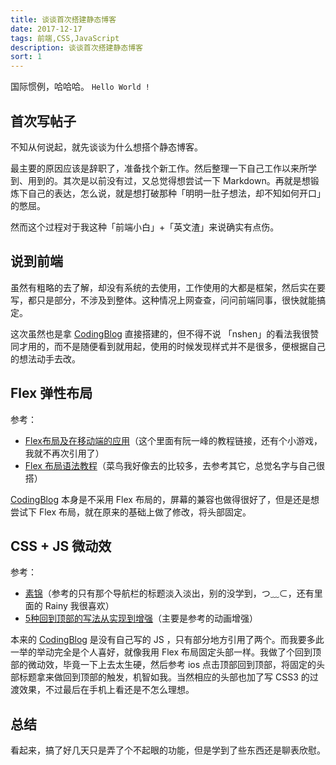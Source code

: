 ```yaml
---
title: 谈谈首次搭建静态博客
date: 2017-12-17
tags: 前端,CSS,JavaScript
description: 谈谈首次搭建静态博客
sort: 1
---
```


国际惯例，哈哈哈。 `Hello World !`

## 首次写帖子

不知从何说起，就先谈谈为什么想搭个静态博客。

最主要的原因应该是辞职了，准备找个新工作。然后整理一下自己工作以来所学到、用到的。其次是以前没有过，又总觉得想尝试一下 Markdown。再就是想锻炼下自己的表达，怎么说，就是想打破那种「明明一肚子想法，却不知如何开口」的憋屈。

然而这个过程对于我这种「前端小白」+「英文渣」来说确实有点伤。

## 说到前端

虽然有粗略的去了解，却没有系统的去使用，工作使用的大都是框架，然后实在要写，都只是部分，不涉及到整体。这种情况上网查查，问问前端同事，很快就能搞定。

这次虽然也是拿 <a href="https://github.com/nshen/coding-blog" target="_blank">CodingBlog</a> 直接搭建的，但不得不说 「nshen」的看法我很赞同才用的，而不是随便看到就用起，使用的时候发现样式并不是很多，便根据自己的想法动手去改。

## Flex 弹性布局

参考：

* <a href="http://www.jianshu.com/p/9a504d3c18fc" target="_blank">Flex布局及在移动端的应用</a>（这个里面有阮一峰的教程链接，还有个小游戏，我就不再次引用了）
* <a href="http://www.runoob.com/w3cnote/flex-grammar.html" target="_blank">Flex 布局语法教程</a>（菜鸟我好像去的比较多，去参考其它，总觉名字与自己很搭）

<a href="https://github.com/nshen/coding-blog" target="_blank">CodingBlog</a> 本身是不采用 Flex 布局的，屏幕的兼容也做得很好了，但是还是想尝试下 Flex 布局，就在原来的基础上做了修改，将头部固定。

## CSS + JS 微动效

参考：

* <a href="http://isujin.com/" target="_blank">素锦</a>（参考的只有那个导航栏的标题淡入淡出，别的没学到，つ﹏⊂，还有里面的 Rainy 我很喜欢）
* <a href="https://www.cnblogs.com/libin-1/p/5836483.html" target="_blank">5种回到顶部的写法从实现到增强</a>（主要是参考的动画增强）

本来的 <a href="https://github.com/nshen/coding-blog" target="_blank">CodingBlog</a> 是没有自己写的 JS ，只有部分地方引用了两个。而我要多此一举的举动完全是个人喜好，就像我用 Flex 布局固定头部一样。我做了个回到顶部的微动效，毕竟一下上去太生硬，然后参考 ios 点击顶部回到顶部，将固定的头部标题拿来做回到顶部的触发，机智如我。当然相应的头部也加了写 CSS3 的过渡效果，不过最后在手机上看还是不怎么理想。

## 总结

看起来，搞了好几天只是弄了个不起眼的功能，但是学到了些东西还是聊表欣慰。
